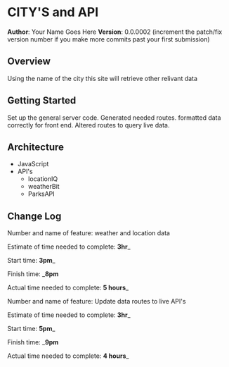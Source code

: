 

# CITY'S and API

**Author**: Your Name Goes Here
**Version**: 0.0.0002 (increment the patch/fix version number if you make more commits past your first submission)

## Overview
Using the name of the city this site will retrieve other relivant data

## Getting Started
Set up the general server code. Generated needed routes. formatted data correctly for front end. Altered routes to query live data.

## Architecture
- JavaScript
- API's
  - locationIQ
  - weatherBit
  - ParksAPI

## Change Log






Number and name of feature: weather and location data

Estimate of time needed to complete: __3hr___

Start time: __3pm___

Finish time: ___8pm__

Actual time needed to complete: __5 hours___

Number and name of feature: Update data routes to live API's

Estimate of time needed to complete: __3hr___

Start time: __5pm___

Finish time: ___9pm__

Actual time needed to complete: __4 hours___